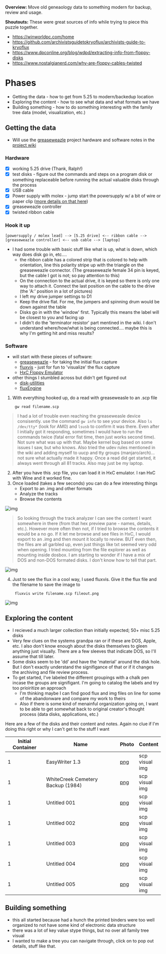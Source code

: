 **Overview:** Move old geneaology data to something modern for backup, review and usage. 

**Shoutouts:** These were great sources of info while trying to piece this puzzle together.
- https://winworldpc.com/home
- https://github.com/archivistsguidetokryoflux/archivists-guide-to-kryoflux
- https://www.dpconline.org/blog/wdpd/extracting-info-from-floppy-disks
- https://www.nostalgianerd.com/why-are-floppy-cables-twisted

# Phases
- Getting the data - how to get from 5.25 to modern/backedup location
- Exploring the content - how to see what data and what formats we have
- Building something - how to do something interesting with the family tree data (model, visualization, etc.)

## Getting the data 
- Will use the [greaseweazle](https://github.com/keirf/Greaseweazle) project hardware and software notes in the [project wiki](https://github.com/keirf/greaseweazle/wiki)

### Hardware
   - [x] working 5.25 drive (Thank, Ralph!)
   - [x] test disks - figure out the commands and steps on a program disk or something replaceable before running the actual valuable disks through the process
   - [x] USB cable
   - [x] Power supply with molex - jump start the powersupply w/ a bit of wire or paper clip ([more details on that here](https://www.overclockersclub.com/guides/atx_psu_startup/))
   - [x] greaseweazle controller
   - [x] twisted ribbon cable
   
### Hook it up
```
[powersupply / molex lead] --> [5.25 drive] <-- ribbon cable --> [greaseweazle controller] <-- usb cable --> [laptop]
```    
- I had some trouble with basic stuff like what is up, what is down, which way does disk go in, etc....
   - the ribbon cable has a colored strip that is colored to help with orientation, line this polarity stripe up with the triangle on the greaseweazle connector. (The greaseweazle female 34 pin is keyed, but the cable I got is not; so pay attention to this)
  - On the connection to the actual drive, it is keyed so there is only one way to attach it. Connect the last position on the cable to the drive (the 'A:' position in a lot of pictures)
  - I left my drive jumper settings to D1
  - Keep the drive flat. For me, the jumpers and spinning drum would be down against the table
  - Disks go in with the 'window' first. Typically this means the label will be closest to you and facing up
  - I didn't do the 'terminator resistor' part mentined in the wiki. I don't understand where/how/what is being connected.... maybe this is why I'm getting hit and miss results?

### Software
-  will start with these pieces of software: 
   - [greaseweazle](https://github.com/keirf/greaseweazle) - for taking the initial flux capture
   - [fluxvis](https://github.com/adafruit/fluxvis) - just for fun to 'visualize' the flux capture
   - [HxC Floppy Emulator](https://hxc2001.com/download/floppy_drive_emulator/)
- other things I stumbled across but didn't get figured out
   - [disk-utilities](https://github.com/keirf/disk-utilities)
   - [fluxEngine](http://cowlark.com/fluxengine/index.html)

1) With everything hooked up, do a read with greaseweasle to an .scp file 

        gw read filename.scp

> I had a lot of trouble even reaching the greaseweasle device consisently. use the command `gw info` to see your device. Also `ls /dev/tty*` (look for AM0) and `lsusb` to confirm it was there. Even after I initially got it responding, sometimes I would have to run the commands twice (fatal error fist time, then just works second time). Not sure what was up with that. Maybe kernel bug based on some issues I saw, but who knows. Also tried the udev rules mentioned in the wiki and adding myself to uucp and tty groups (manjaro/arch)... not sure what actually made it happy. Once a read did get started, it always went through all 81 tracks. Also may just be my laptop.

2) After you have this .scp file, you can load it in HxC emulator. I ran HxC with Wine and it worked fine. 
3) Once loaded (takes a few seconds) you can do a few interesting things
   - Export to an .img and other formats
   - Analyze the tracks
   - Browse the contents

![img](https://raw.githubusercontent.com/mdwithrow/project-log/main/track-analyzer.gif)

> So looking through the track analyzer I can see the content I want somewhere in there (from that hex preview pane - names, details, etc.). However more often then not, if I tried to browse the contents it would be a no go. If it let me browse and see files in HxC, I would export to an .img and then mount it locally to review. BUT even then, the files are all garbled up, even just things like txt seemed very odd when opening. I tried mounting from the file explorer as well as mounting inside dosbox. I am starting to wonder if I have a mix of DOS and non-DOS formated disks. I don't know how to tell that part. 

![img](https://raw.githubusercontent.com/mdwithrow/project-log/main/null-sized-dos-image-invalid-disk.png)

4) Just to see the flux in a cool way, I used fluxvis. Give it the flux file and the filename to save the image to

        fluxvis write filename.scp fileout.png

![img](https://raw.githubusercontent.com/mdwithrow/project-log/main/fluxvis.png)

## Exploring the content
- I recieved a much larger collection than initially expected; 50+ misc 5.25 disks
- Very few clues on the systems grandpa ran or if these are DOS, Apple, etc. I also don't know enough about the disks themselves to gleen anything just visually. There are a few sleeves that indicate DOS, so I'll assume that till later.
- Some disks seem to be 'dd' and have the 'material' around the disk hole. But I don't exactly understand the signifigance of that or if it changes the archiving and file review process. 
- To get started, I've labeled the different groupings with a chalk pen incase the groups are signifigant. I'm going to catalog the labels and try too prioiritize an approach 
   - I'm thinking maybe I can find good flux and img files on line for some of the abandonware and compare my work to theirs
   - Also if there is some kind of menainful organization going on, I want to be able to get somewhat back to original creator's thought process (data disks, applications, etc.)

Here are a few of the disks and their content and notes. Again no clue if I'm doing this right or why I can't get to the stuff I want

|Initial Container| Name                               | Photo            | Content                        |
|-----------------|------------------------------------|------------------|--------------------------------|
| 1               | EasyWriter 1.3                     | [png](clickhere) | scp<br>visual<br>img<br>       |
| 1               | WhiteCreek Cemetery Backup (1984)  | [png](clickhere) | scp<br>visual<br>img<br>       |
| 1               | Untitled 001                       | [png](clickhere) | scp<br>visual<br>img<br>       |
| 1               | Untitled 002                       | [png](clickhere) | scp<br>visual<br>img<br>       |
| 1               | Untitled 003                       | [png](clickhere) | scp<br>visual<br>img<br>       |
| 1               | Untitled 004                       | [png](clickhere) | scp<br>visual<br>img<br>       |
| 1               | Untitled 005                       | [png](clickhere) | scp<br>visual<br>img<br>       |

## Building something
- this all started because had a hunch the printed binders were too well organized to not have some kind of electronic data structure
- there was a lot of key value stype things, but no over all family tree visual
- I wanted to make a tree you can navigate through, click on to pop out details, stuff like that.
